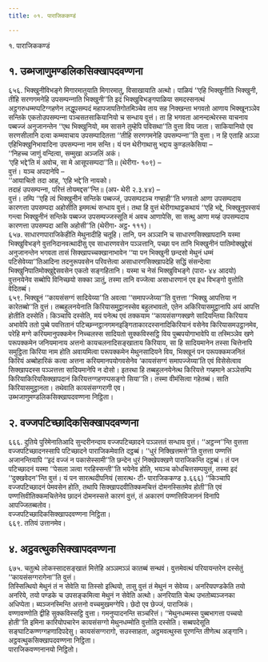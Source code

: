 ```yaml
---
title: ०१. पाराजिककण्डं

---
```

१. पाराजिककण्डं  


## १. उब्भजाणुमण्डलिकसिक्खापदवण्णना

६५६. भिक्खुनीविभङ्गे मिगारमातुयाति मिगारमातु, विसाखायाति अत्थो। पाळियं ‘‘एहि भिक्खुनीति भिक्खुनी, तीहि सरणगमनेहि उपसम्पन्‍नाति भिक्खुनी’’ति इदं भिक्खुविभङ्गपाळिया समदस्सनत्थं अट्ठगरुधम्मप्पटिग्गहणेन लद्धूपसम्पदं महापजापतिगोतमिञ्‍चेव ताय सह निक्खन्ता भगवतो आणाय भिक्खूनञ्‍ञेव सन्तिके एकतोउपसम्पन्‍ना पञ्‍चसतसाकियानियो च सन्धाय वुत्तं। ता हि भगवता आनन्दत्थेरस्स याचनाय पब्बज्‍जं अनुजानन्तेन ‘‘एथ भिक्खुनियो, मम सासने तुम्हेपि पविसथा’’ति वुत्ता विय जाता। साकियानियो एव सरणसीलानि दत्वा कम्मवाचाय उपसम्पादितत्ता ‘‘तीहि सरणगमनेहि उपसम्पन्‍ना’’ति वुत्ता। न हि एताहि अञ्‍ञा एहिभिक्खुनिभावादिना उपसम्पन्‍ना नाम सन्ति। यं पन थेरीगाथासु भद्दाय कुण्डलकेसिया –  
‘‘निहच्‍च जाणुं वन्दित्वा, सम्मुखा अञ्‍जलिं अकं।  
‘एहि भद्दे’ति मं अवोच, सा मे आसूपसम्पदा’’ति॥ (थेरीगा॰ १०९) –  
वुत्तं। यञ्‍च अपदानेपि –  
‘‘आयाचितो तदा आह, ‘एहि भद्दे’ति नायको।  
तदाहं उपसम्पन्‍ना, परित्तं तोयमद्दस’’न्ति॥ (अप॰ थेरी २.३.४४) –  
वुत्तं। तम्पि ‘‘एहि त्वं भिक्खुनीनं सन्तिके पब्बज्‍जं, उपसम्पदञ्‍च गण्हाही’’ति भगवतो आणा उपसम्पदाय कारणत्ता उपसम्पदा अहोसीति इममत्थं सन्धाय वुत्तं। तथा हि वुत्तं थेरीगाथाट्ठकथायं ‘‘एहि भद्दे, भिक्खुनुपस्सयं गन्त्वा भिक्खुनीनं सन्तिके पब्बज्‍ज उपसम्पज्‍जस्सूति मं अवच आणापेसि, सा सत्थु आणा मय्हं उपसम्पदाय कारणत्ता उपसम्पदा आसि अहोसी’’ति (थेरीगा॰ अट्ठ॰ १११)।  
६५७. साधारणपाराजिकेहीति मेथुनादीहि चतूहि। तानि, पन अञ्‍ञानि च साधारणसिक्खापदानि यस्मा भिक्खुविभङ्गे वुत्तनिदानवत्थादीसु एव साधारणवसेन पञ्‍ञत्तानि, पच्छा पन तानि भिक्खुनीनं पातिमोक्खुद्देसं अनुजानन्तेन भगवता तासं सिक्खापच्‍चक्खानाभावेन ‘‘या पन भिक्खुनी छन्दसो मेथुनं धम्मं पटिसेवेय्या’’तिआदिना तदनुरूपवसेन परिवत्तेत्वा असाधारणसिक्खापदेहि सद्धिं संसन्देत्वा भिक्खुनिपातिमोक्खुद्देसवसेन एकतो सङ्गहितानि। यस्मा च नेसं भिक्खुविभङ्गे (पारा॰ ४४ आदयो) वुत्तनयेनेव सब्बोपि विनिच्छयो सक्‍का ञातुं, तस्मा तानि वज्‍जेत्वा असाधारणानं एव इध विभङ्गो वुत्तोति वेदितब्बं।  
६५९. भिक्खूनं ‘‘कायसंसग्गं सादियेय्या’’ति अवत्वा ‘‘समापज्‍जेय्या’’ति वुत्तत्ता ‘‘भिक्खु आपत्तिया न कारेतब्बो’’ति वुत्तं। तब्बहुलनयेनाति किरियासमुट्ठानस्सेव बहुलभावतो, एतेन अकिरियासमुट्ठानापि अयं आपत्ति होतीति दस्सेति। किञ्‍चापि दस्सेति, मयं पनेत्थ एवं तक्‍कयाम ‘‘कायसंसग्गक्खणे सादियन्तिया किरियाय अभावेपि ततो पुब्बे पवत्तितानं पटिच्छन्‍नट्ठानगमनइङ्गिताकारदस्सनादिकिरियानं वसेनेव किरियासमउट्ठानमेव, परेहि मग्गे करियमानुपक्‍कमेन निच्‍चलस्स सादियतो सुक्‍कविस्सट्ठि विय पुब्बपयोगाभावेपि वा तस्मिञ्‍ञेव खणे परूपक्‍कमेन जनियमानाय अत्तनो कायचलनादिसङ्खाताय किरियाय, सा हि सादियमानेन तस्सा चित्तेनापि समुट्ठिता किरिया नाम होति अवायमित्वा परूपक्‍कमेन मेथुनसादियने विय, भिक्खूनं पन परूपक्‍कमजनितं किरियं अब्बोहारिकं कत्वा अत्तना करियमानपयोगवसेनेव ‘कायसंसग्गं समापज्‍जेय्या’ति एवं विसेसेत्वाव सिक्खापदस्स पञ्‍ञत्तत्ता सादियमानेपि न दोसो। इतरथा हि तब्बहुलनयेनेत्थ किरियत्ते गय्हमाने अञ्‍ञेसम्पि किरियाकिरियसिक्खापदानं किरियत्तग्गहणप्पसङ्गो सिया’’ति। तस्मा वीमंसित्वा गहेतब्बं। साति किरियासमुट्ठानता। तथेवाति कायसंसग्गरागी एव।  
उब्भजाणुमण्डलिकसिक्खापदवण्णना निट्ठिता।  


## २. वज्‍जपटिच्छादिकसिक्खापदवण्णना

६६६. दुतिये पुरिमेनातिआदि सुन्दरीनन्दाय वज्‍जपटिच्छादने पञ्‍ञत्ततं सन्धाय वुत्तं। ‘‘अट्ठन्‍न’’न्ति वुत्तत्ता वज्‍जपटिच्छादनस्सापि पटिच्छादने पाराजिकमेवाति दट्ठब्बं। ‘‘धुरं निक्खित्तमत्ते’’ति वुत्तत्ता पण्णत्तिं अजानन्तियापि ‘‘इदं वज्‍जं न पकासेस्सामी’’ति छन्देन धुरं निक्खेपक्खणे पाराजिकन्ति दट्ठब्बं। तं पन पटिच्छादनं यस्मा ‘‘पेसला ञत्वा गरहिस्सन्ती’’ति भयेनेव होति, भयञ्‍च कोधचित्तसम्पयुत्तं, तस्मा इदं ‘‘दुक्खवेदन’’न्ति वुत्तं। यं पन सारत्थदीपनियं (सारत्थ॰ टी॰ पाराजिककण्ड ३.६६६) ‘‘किञ्‍चापि वज्‍जपटिच्छादनं पेमवसेन होति, तथापि सिक्खापदवीतिक्‍कमचित्तं दोमनस्सितमेव होती’’ति एवं पण्णत्तिवीतिक्‍कमचित्तेनेव छादनं दोमनस्सत्ते कारणं वुत्तं, तं अकारणं पण्णत्तिविजाननं विनापि आपज्‍जितब्बतोव।  
वज्‍जपटिच्छादिकसिक्खापदवण्णना निट्ठिता।  
६६९. ततियं उत्तानमेव।  


## ४. अट्ठवत्थुकसिक्खापदवण्णना

६७५. चतुत्थे लोकस्सादसङ्खातं मित्तेहि अञ्‍ञमञ्‍ञं कातब्बं सन्थवं। वुत्तमेवत्थं परियायन्तरेन दस्सेतुं ‘‘कायसंसग्गरागेना’’ति वुत्तं।  
तिस्सित्थियो मेथुनं तं न सेवेति या तिस्सो इत्थियो, तासु वुत्तं तं मेथुनं न सेवेय्य। अनरियपण्डकेति तयो अनरिये, तयो पण्डके च उपसङ्कमित्वा मेथुनं न सेवेति अत्थो। अनरियाति चेत्थ उभतोब्यञ्‍जनका अधिप्पेता। ब्यञ्‍जनस्मिन्ति अत्तनो वच्‍चमुखमग्गेपि। छेदो एव छेज्‍जं, पाराजिकं।  
वण्णावण्णोति द्वीहि सुक्‍कविस्सट्ठि वुत्ता। गमनुप्पादनन्ति सञ्‍चरित्तं। ‘‘मेथुनधम्मस्स पुब्बभागत्ता पच्‍चयो होती’’ति इमिना कारियोपचारेन कायसंसग्गो मेथुनधम्मोति वुत्तोति दस्सेति। सब्बपदेसूति सङ्घाटिकण्णग्गहणादिपदेसु। कायसंसग्गरागो, सउस्साहता, अट्ठमवत्थुस्स पूरणन्ति तीणेत्थ अङ्गानि।  
अट्ठवत्थुकसिक्खापदवण्णना निट्ठिता।  
पाराजिकवण्णनानयो निट्ठितो।  